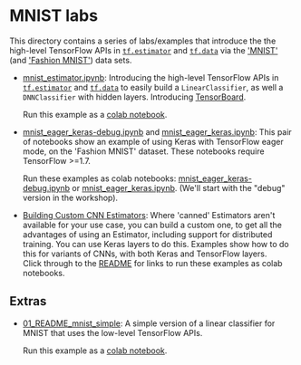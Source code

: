 
# MNIST labs

This directory contains a series of labs/examples that introduce the the high-level TensorFlow APIs in [`tf.estimator`](https://www.tensorflow.org/api_docs/python/tf/estimator) and [`tf.data`](https://www.tensorflow.org/api_docs/python/tf/data) via the ['MNIST'](http://yann.lecun.com/exdb/mnist/) (and ['Fashion MNIST'](https://github.com/zalandoresearch/fashion-mnist)) data sets.


- [mnist_estimator.ipynb](./mnist_estimator.ipynb): Introducing the high-level TensorFlow APIs in [`tf.estimator`](https://www.tensorflow.org/api_docs/python/tf/estimator) and [`tf.data`](https://www.tensorflow.org/api_docs/python/tf/data) to easily build a `LinearClassifier`, as well a `DNNClassifier` with hidden layers. Introducing [TensorBoard](https://www.tensorflow.org/get_started/summaries_and_tensorboard).

   Run this example as a [colab notebook](https://colab.research.google.com/github/amygdala/tensorflow-workshop/blob/master/workshop_sections/mnist_series/mnist_estimator.ipynb).

- [mnist_eager_keras-debug.ipynb](./mnist_eager_keras-debug.ipynb) and [mnist_eager_keras.ipynb](./mnist_eager_keras.ipynb): This pair of notebooks show an example of using Keras with TensorFlow eager mode, on the 'Fashion MNIST' dataset. These notebooks require TensorFlow >=1.7.

  Run these examples as colab notebooks: [mnist_eager_keras-debug.ipynb](https://colab.research.google.com/github/amygdala/tensorflow-workshop/blob/master/workshop_sections/mnist_series/mnist_eager_keras-debug.ipynb) or [mnist_eager_keras.ipynb](https://colab.research.google.com/github/amygdala/tensorflow-workshop/blob/master/workshop_sections/mnist_series/mnist_eager_keras.ipynb). (We'll start with the "debug" version in the workshop).

- [Building Custom CNN Estimators](mnist_cnn_custom_estimator): Where 'canned' Estimators aren't available for your use case, you can build a custom one, to get all the advantages of using an Estimator, including support for distributed training. You can use Keras layers to do this. Examples show how to do this for variants of CNNs, with both Keras and TensorFlow layers.  
Click through to the [README](mnist_cnn_custom_estimator/README.md) for links to run these examples as colab notebooks.

## Extras

- [01_README_mnist_simple](./01_README_mnist_simple.md): A simple version of a linear classifier for MNIST that uses the low-level TensorFlow APIs.

   Run this example as a [colab notebook](https://colab.research.google.com/github/amygdala/tensorflow-workshop/blob/master/workshop_sections/mnist_series/mnist_simple.ipynb).